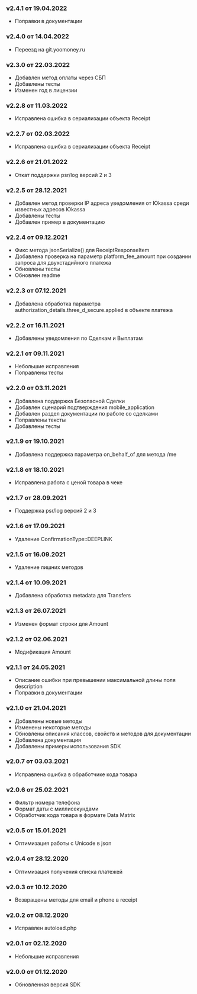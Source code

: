 ### v2.4.1 от 19.04.2022
* Поправки в документации

### v2.4.0 от 14.04.2022
* Переезд на git.yoomoney.ru

### v2.3.0 от 22.03.2022
* Добавлен метод оплаты через СБП
* Добавлены тесты
* Изменен год в лицензии

### v2.2.8 от 11.03.2022
* Исправлена ошибка в сериализации объекта Receipt

### v2.2.7 от 02.03.2022
* Исправлена ошибка в сериализации объекта Receipt

### v2.2.6 от 21.01.2022
* Откат поддержки psr/log версий 2 и 3

### v2.2.5 от 28.12.2021
* Добавлен метод проверки IP адреса уведомления от Юkassa среди известных адресов Юkassa
* Добавлены тесты
* Добавлен пример в документацию

### v2.2.4 от 09.12.2021
* Фикс метода jsonSerialize() для ReceiptResponseItem
* Добавлена проверка на параметр platform_fee_amount при создании запроса для двухстадийного платежа 
* Обновлены тесты
* Обновлен readme

### v2.2.3 от 07.12.2021
* Добавлена обработка параметра authorization_details.three_d_secure.applied в объекте платежа

### v2.2.2 от 16.11.2021
* Добавлены уведомления по Сделкам и Выплатам

### v2.2.1 от 09.11.2021
* Небольшие исправления
* Поправлены тесты

### v2.2.0 от 03.11.2021
* Добавлена поддержка Безопасной Сделки
* Добавлен сценарий подтверждения mobile_application
* Добавлен раздел документации по работе со сделками
* Поправлены тексты
* Добавлены тесты

### v2.1.9 от 19.10.2021
* Добавлена поддержка параметра on_behalf_of для метода /me

### v2.1.8 от 18.10.2021
* Исправлена работа с ценой товара в чеке

### v2.1.7 от 28.09.2021
* Поддержка psr/log версий 2 и 3

### v2.1.6 от 17.09.2021
* Удаление ConfirmationType::DEEPLINK

### v2.1.5 от 16.09.2021
* Удаление лишних методов

### v2.1.4 от 10.09.2021
* Добавлена обработка metadata для Transfers

### v2.1.3 от 26.07.2021
* Изменен формат строки для Amount

### v2.1.2 от 02.06.2021
* Модификация Amount

### v2.1.1 от 24.05.2021
* Описание ошибки при превышении максимальной длины поля description
* Поправки в документации

### v2.1.0 от 21.04.2021
* Добавлены новые методы
* Изменены некоторые методы
* Обновлены описания классов, свойств и методов для документации
* Добавлена документация
* Добавлены примеры использования SDK

### v2.0.7 от 03.03.2021
* Исправлена ошибка в обработчике кода товара

### v2.0.6 от 25.02.2021
* Фильтр номера телефона
* Формат даты с миллисекундами
* Обработчик кода товара в формате Data Matrix

### v2.0.5 от 15.01.2021
* Оптимизация работы с Unicode в json

### v2.0.4 от 28.12.2020
* Оптимизация получения списка платежей

### v2.0.3 от 10.12.2020
* Возвращены методы для email и phone в receipt

### v2.0.2 от 08.12.2020
* Исправлен autoload.php

### v2.0.1 от 02.12.2020
* Небольшие исправления

### v2.0.0 от 01.12.2020
* Обновленная версия SDK
